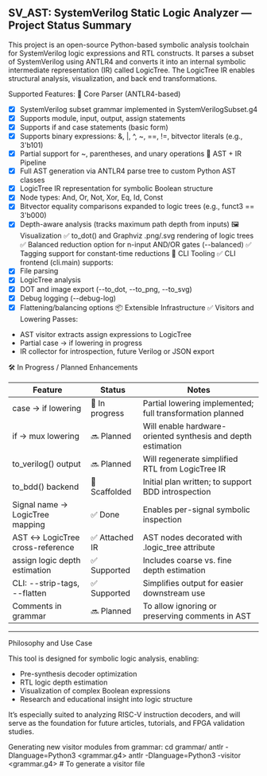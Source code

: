 
## SV_AST: SystemVerilog Static Logic Analyzer — Project Status Summary

This project is an open-source Python-based symbolic analysis toolchain for SystemVerilog logic expressions and RTL constructs.
It parses a subset of SystemVerilog using ANTLR4 and converts it into an internal symbolic intermediate representation (IR) called LogicTree.
The LogicTree IR enables structural analysis, visualization, and back end transformations.

Supported Features:
🎯 Core Parser (ANTLR4-based)
   - [x] SystemVerilog subset grammar implemented in SystemVerilogSubset.g4
   - [x] Supports module, input, output, assign statements
   - [x] Supports if and case statements (basic form)
   - [x] Supports binary expressions: &, |, ^, ~, ==, !=, bitvector literals (e.g., 3'b101)
   - [x] Partial support for ~, parentheses, and unary operations
🧩 AST + IR Pipeline
   - [x] Full AST generation via ANTLR4 parse tree to custom Python AST classes
   - [x] LogicTree IR representation for symbolic Boolean structure
   - [x] Node types: And, Or, Not, Xor, Eq, Id, Const
   - [x] Bitvector equality comparisons expanded to logic trees (e.g., funct3 == 3'b000)
   - [x] Depth-aware analysis (tracks maximum path depth from inputs)
🖼️ Visualization
   ✅ to_dot() and Graphviz .png/.svg rendering of logic trees
   ✅ Balanced reduction option for n-input AND/OR gates (--balanced)
   ✅ Tagging support for constant-time reductions
🧪 CLI Tooling
   ✅ CLI frontend (cli.main) supports:
   - [x] File parsing
   - [x] LogicTree analysis
   - [x] DOT and image export (--to_dot, --to_png, --to_svg)
   - [x] Debug logging (--debug-log)
   - [x] Flattening/balancing options
📦 Extensible Infrastructure
   ✅ Visitors and Lowering Passes:
   - AST visitor extracts assign expressions to LogicTree
   - Partial case → if lowering in progress
   - IR collector for introspection, future Verilog or JSON export

🛠️ In Progress / Planned Enhancements

|Feature|Status|Notes|
|-------|---------|------|
|case → if lowering  |🔄 In progress|Partial lowering implemented; full transformation planned|
|if → mux lowering|🔜 Planned|Will enable hardware-oriented synthesis and depth estimation|
|to_verilog() output|🔜 Planned|Will regenerate simplified RTL from LogicTree IR|
|to_bdd() backend|🧪 Scaffolded|Initial plan written; to support BDD introspection|
|Signal name → LogicTree mapping|✅ Done|Enables per-signal symbolic inspection|
|AST ↔ LogicTree cross-reference|✅ Attached IR|AST nodes decorated with .logic_tree attribute|
|assign logic depth estimation|✅ Supported|Includes coarse vs. fine depth estimation|
|CLI: --strip-tags, --flatten|✅ Supported|Simplifies output for easier downstream use|
|Comments in grammar|🔜 Planned|To allow ignoring or preserving comments in AST|

---
Philosophy and Use Case

This tool is designed for symbolic logic analysis, enabling:
* Pre-synthesis decoder optimization
* RTL logic depth estimation
* Visualization of complex Boolean expressions
* Research and educational insight into logic structure

It’s especially suited to analyzing RISC-V instruction decoders, and will serve as the foundation 
for future articles, tutorials, and FPGA validation studies.

Generating new visitor modules from grammar:
cd grammar/
antlr -Dlanguage=Python3 <grammar.g4>
antlr -Dlanguage=Python3 -visitor <grammar.g4>  # To generate a visitor file
